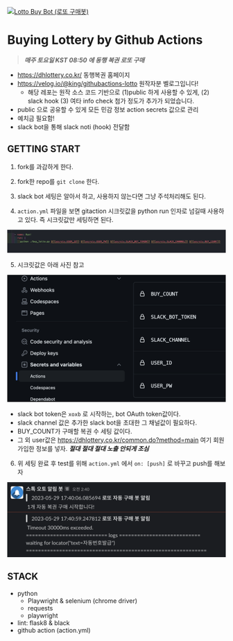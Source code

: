 [![Lotto Buy Bot (로또 구매봇)](https://github.com/Nuung/auto-lotto-gitaction/actions/workflows/action.yml/badge.svg?branch=main)](https://github.com/Nuung/auto-lotto-gitaction/actions/workflows/action.yml)

# Buying Lottery by Github Actions
> ***매주 토요일 KST 08:50 에 동행 복권 로또 구매***
- https://dhlottery.co.kr/ 동행복권 홈페이지
- https://velog.io/@king/githubactions-lotto 원작자분 벨로그입니다!
    - 해당 레포는 원작 소스 코드 기반으로 (1)public 하게 사용할 수 있게, (2) slack hook (3) 여타 info check 첨가 정도가 추가가 되었습니다.
- public 으로 공유할 수 있게 모든 민감 정보 action secrets 값으로 관리
- 예치금 필요함!
- slack bot을 통해 slack noti (hook) 전달함

## GETTING START

1. fork를 과감하게 한다.

2. fork한 repo를 `git clone` 한다.

3. slack bot 세팅은 알아서 하고, 사용하지 않는다면 그냥 주석처리해도 된다.

4. `action.yml` 파일을 보면 gitaction 시크릿값을 python run 인자로 넘길때 사용하고 있다. 즉 시크릿값만 세팅하면 된다.

![](./img1.png)

5. 시크릿값은 아래 사진 참고

![](./img2.png)

- slack bot token은 `xoxb` 로 시작하는, bot OAuth token값이다.
- slack channel 값은 추가한 slack bot을 초대한 그 채널값이 필요하다.
- BUY_COUNT가 구매할 복권 수 세팅 값이다.
- 그 외 user값은 https://dhlottery.co.kr/common.do?method=main 여기 회원가입한 정보를 넣자. ***절대 절대 절대 노출 안되게 조심***

6. 위 세팅 완료 후 test를 위해 `action.yml` 에서 `on: [push]` 로 바꾸고 push를 해보자

![](./img3.png)

## STACK
- python
    - Playwright & selenium (chrome driver)
    - requests
    - playwright
- lint: flask8 & black
- github action (action.yml)